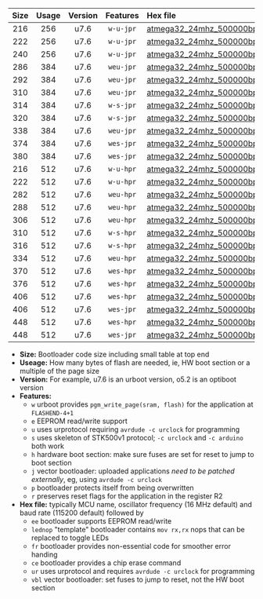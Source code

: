 |Size|Usage|Version|Features|Hex file|
|:-:|:-:|:-:|:-:|:--|
|216|256|u7.6|`w-u-jpr`|[atmega32_24mhz_500000bps_ur_vbl.hex](https://raw.githubusercontent.com/stefanrueger/urboot/main/atmega32_24mhz_500000bps_ur_vbl.hex)|
|222|256|u7.6|`w-u-jpr`|[atmega32_24mhz_500000bps_lednop_ur_vbl.hex](https://raw.githubusercontent.com/stefanrueger/urboot/main/atmega32_24mhz_500000bps_lednop_ur_vbl.hex)|
|240|256|u7.6|`w-u-jpr`|[atmega32_24mhz_500000bps_lednop_fr_ur_vbl.hex](https://raw.githubusercontent.com/stefanrueger/urboot/main/atmega32_24mhz_500000bps_lednop_fr_ur_vbl.hex)|
|286|384|u7.6|`weu-jpr`|[atmega32_24mhz_500000bps_ee_ur_vbl.hex](https://raw.githubusercontent.com/stefanrueger/urboot/main/atmega32_24mhz_500000bps_ee_ur_vbl.hex)|
|292|384|u7.6|`weu-jpr`|[atmega32_24mhz_500000bps_ee_lednop_ur_vbl.hex](https://raw.githubusercontent.com/stefanrueger/urboot/main/atmega32_24mhz_500000bps_ee_lednop_ur_vbl.hex)|
|310|384|u7.6|`weu-jpr`|[atmega32_24mhz_500000bps_ee_lednop_fr_ur_vbl.hex](https://raw.githubusercontent.com/stefanrueger/urboot/main/atmega32_24mhz_500000bps_ee_lednop_fr_ur_vbl.hex)|
|314|384|u7.6|`w-s-jpr`|[atmega32_24mhz_500000bps_vbl.hex](https://raw.githubusercontent.com/stefanrueger/urboot/main/atmega32_24mhz_500000bps_vbl.hex)|
|320|384|u7.6|`w-s-jpr`|[atmega32_24mhz_500000bps_lednop_vbl.hex](https://raw.githubusercontent.com/stefanrueger/urboot/main/atmega32_24mhz_500000bps_lednop_vbl.hex)|
|338|384|u7.6|`weu-jpr`|[atmega32_24mhz_500000bps_ee_lednop_fr_ce_ur_vbl.hex](https://raw.githubusercontent.com/stefanrueger/urboot/main/atmega32_24mhz_500000bps_ee_lednop_fr_ce_ur_vbl.hex)|
|374|384|u7.6|`wes-jpr`|[atmega32_24mhz_500000bps_ee_vbl.hex](https://raw.githubusercontent.com/stefanrueger/urboot/main/atmega32_24mhz_500000bps_ee_vbl.hex)|
|380|384|u7.6|`wes-jpr`|[atmega32_24mhz_500000bps_ee_lednop_vbl.hex](https://raw.githubusercontent.com/stefanrueger/urboot/main/atmega32_24mhz_500000bps_ee_lednop_vbl.hex)|
|216|512|u7.6|`w-u-hpr`|[atmega32_24mhz_500000bps_ur.hex](https://raw.githubusercontent.com/stefanrueger/urboot/main/atmega32_24mhz_500000bps_ur.hex)|
|222|512|u7.6|`w-u-hpr`|[atmega32_24mhz_500000bps_lednop_ur.hex](https://raw.githubusercontent.com/stefanrueger/urboot/main/atmega32_24mhz_500000bps_lednop_ur.hex)|
|282|512|u7.6|`weu-hpr`|[atmega32_24mhz_500000bps_ee_ur.hex](https://raw.githubusercontent.com/stefanrueger/urboot/main/atmega32_24mhz_500000bps_ee_ur.hex)|
|288|512|u7.6|`weu-hpr`|[atmega32_24mhz_500000bps_ee_lednop_ur.hex](https://raw.githubusercontent.com/stefanrueger/urboot/main/atmega32_24mhz_500000bps_ee_lednop_ur.hex)|
|306|512|u7.6|`weu-hpr`|[atmega32_24mhz_500000bps_ee_lednop_fr_ur.hex](https://raw.githubusercontent.com/stefanrueger/urboot/main/atmega32_24mhz_500000bps_ee_lednop_fr_ur.hex)|
|310|512|u7.6|`w-s-hpr`|[atmega32_24mhz_500000bps.hex](https://raw.githubusercontent.com/stefanrueger/urboot/main/atmega32_24mhz_500000bps.hex)|
|316|512|u7.6|`w-s-hpr`|[atmega32_24mhz_500000bps_lednop.hex](https://raw.githubusercontent.com/stefanrueger/urboot/main/atmega32_24mhz_500000bps_lednop.hex)|
|334|512|u7.6|`weu-hpr`|[atmega32_24mhz_500000bps_ee_lednop_fr_ce_ur.hex](https://raw.githubusercontent.com/stefanrueger/urboot/main/atmega32_24mhz_500000bps_ee_lednop_fr_ce_ur.hex)|
|370|512|u7.6|`wes-hpr`|[atmega32_24mhz_500000bps_ee.hex](https://raw.githubusercontent.com/stefanrueger/urboot/main/atmega32_24mhz_500000bps_ee.hex)|
|376|512|u7.6|`wes-hpr`|[atmega32_24mhz_500000bps_ee_lednop.hex](https://raw.githubusercontent.com/stefanrueger/urboot/main/atmega32_24mhz_500000bps_ee_lednop.hex)|
|406|512|u7.6|`wes-hpr`|[atmega32_24mhz_500000bps_ee_lednop_fr.hex](https://raw.githubusercontent.com/stefanrueger/urboot/main/atmega32_24mhz_500000bps_ee_lednop_fr.hex)|
|406|512|u7.6|`wes-jpr`|[atmega32_24mhz_500000bps_ee_lednop_fr_vbl.hex](https://raw.githubusercontent.com/stefanrueger/urboot/main/atmega32_24mhz_500000bps_ee_lednop_fr_vbl.hex)|
|448|512|u7.6|`wes-hpr`|[atmega32_24mhz_500000bps_ee_lednop_fr_ce.hex](https://raw.githubusercontent.com/stefanrueger/urboot/main/atmega32_24mhz_500000bps_ee_lednop_fr_ce.hex)|
|448|512|u7.6|`wes-jpr`|[atmega32_24mhz_500000bps_ee_lednop_fr_ce_vbl.hex](https://raw.githubusercontent.com/stefanrueger/urboot/main/atmega32_24mhz_500000bps_ee_lednop_fr_ce_vbl.hex)|

- **Size:** Bootloader code size including small table at top end
- **Useage:** How many bytes of flash are needed, ie, HW boot section or a multiple of the page size
- **Version:** For example, u7.6 is an urboot version, o5.2 is an optiboot version
- **Features:**
  + `w` urboot provides `pgm_write_page(sram, flash)` for the application at `FLASHEND-4+1`
  + `e` EEPROM read/write support
  + `u` uses urprotocol requiring `avrdude -c urclock` for programming
  + `s` uses skeleton of STK500v1 protocol; `-c urclock` and `-c arduino` both work
  + `h` hardware boot section: make sure fuses are set for reset to jump to boot section
  + `j` vector bootloader: uploaded applications *need to be patched externally*, eg, using `avrdude -c urclock`
  + `p` bootloader protects itself from being overwritten
  + `r` preserves reset flags for the application in the register R2
- **Hex file:** typically MCU name, oscillator frequency (16 MHz default) and baud rate (115200 default) followed by
  + `ee` bootloader supports EEPROM read/write
  + `lednop` "template" bootloader contains `mov rx,rx` nops that can be replaced to toggle LEDs
  + `fr` bootloader provides non-essential code for smoother error handing
  + `ce` bootloader provides a chip erase command
  + `ur` uses urprotocol and requires `avrdude -c urclock` for programming
  + `vbl` vector bootloader: set fuses to jump to reset, not the HW boot section
